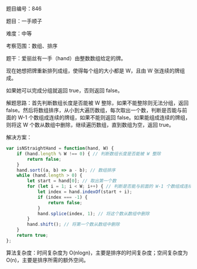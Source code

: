 题目编号：846

题目：一手顺子

难度：中等

考察范围：数组、排序

题干：爱丽丝有一手（hand）由整数数组给定的牌。 

现在她想把牌重新排列成组，使得每个组的大小都是 W，且由 W 张连续的牌组成。

如果她可以完成分组就返回 true，否则返回 false。

解题思路：首先判断数组长度是否能被 W 整除，如果不能整除则无法分组，返回 false。然后将数组排序，从小到大遍历数组，每次取出一个数，判断是否能与前面的 W-1 个数组成连续的牌组，如果不能则返回 false。如果能组成连续的牌组，则将这 W 个数从数组中删除，继续遍历数组，直到数组为空，返回 true。

解决方案：

```javascript
var isNStraightHand = function(hand, W) {
    if (hand.length % W !== 0) { // 判断数组长度是否能被 W 整除
        return false;
    }
    hand.sort((a, b) => a - b); // 数组排序
    while (hand.length > 0) {
        let start = hand[0]; // 取出第一个数
        for (let i = 1; i < W; i++) { // 判断是否能与前面的 W-1 个数组成连续的牌组
            let index = hand.indexOf(start + i);
            if (index === -1) {
                return false;
            }
            hand.splice(index, 1); // 将这个数从数组中删除
        }
        hand.shift(); // 将第一个数从数组中删除
    }
    return true;
};
```

算法复杂度：时间复杂度为 O(nlogn)，主要是排序的时间复杂度；空间复杂度为 O(n)，主要是排序所需的额外空间。